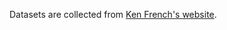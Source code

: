 Datasets are collected from [Ken French's website](https://mba.tuck.dartmouth.edu/pages/faculty/ken.french/data_library.html). 
